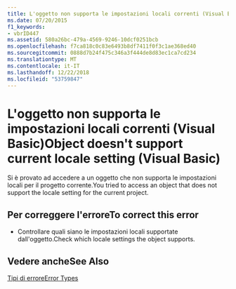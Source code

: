 ```yaml
---
title: L'oggetto non supporta le impostazioni locali correnti (Visual Basic)
ms.date: 07/20/2015
f1_keywords:
- vbrID447
ms.assetid: 580a26bc-479a-4569-9246-10dcf0251bcb
ms.openlocfilehash: f7ca818c0c83e6493b8df7411f0f3c1ae368ed40
ms.sourcegitcommit: 0888d7b24f475c346a3f444de8d83ec1ca7cd234
ms.translationtype: MT
ms.contentlocale: it-IT
ms.lasthandoff: 12/22/2018
ms.locfileid: "53759847"
---
```

# <a name="object-doesnt-support-current-locale-setting-visual-basic"></a><span data-ttu-id="ccbc7-102">L'oggetto non supporta le impostazioni locali correnti (Visual Basic)</span><span class="sxs-lookup"><span data-stu-id="ccbc7-102">Object doesn't support current locale setting (Visual Basic)</span></span>
<span data-ttu-id="ccbc7-103">Si è provato ad accedere a un oggetto che non supporta le impostazioni locali per il progetto corrente.</span><span class="sxs-lookup"><span data-stu-id="ccbc7-103">You tried to access an object that does not support the locale setting for the current project.</span></span>  
  
## <a name="to-correct-this-error"></a><span data-ttu-id="ccbc7-104">Per correggere l'errore</span><span class="sxs-lookup"><span data-stu-id="ccbc7-104">To correct this error</span></span>  
  
-   <span data-ttu-id="ccbc7-105">Controllare quali siano le impostazioni locali supportate dall'oggetto.</span><span class="sxs-lookup"><span data-stu-id="ccbc7-105">Check which locale settings the object supports.</span></span>  
  
## <a name="see-also"></a><span data-ttu-id="ccbc7-106">Vedere anche</span><span class="sxs-lookup"><span data-stu-id="ccbc7-106">See Also</span></span>  
 [<span data-ttu-id="ccbc7-107">Tipi di errore</span><span class="sxs-lookup"><span data-stu-id="ccbc7-107">Error Types</span></span>](../../visual-basic/programming-guide/language-features/error-types.md)  


